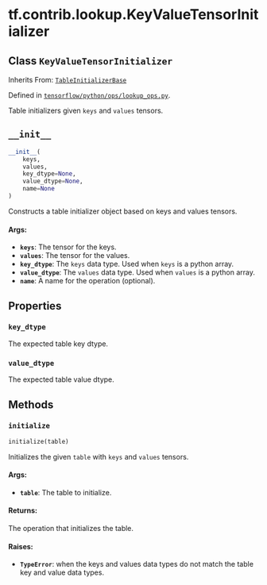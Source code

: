 <div itemscope itemtype="http://developers.google.com/ReferenceObject">
<meta itemprop="name" content="tf.contrib.lookup.KeyValueTensorInitializer" />
<meta itemprop="path" content="Stable" />
<meta itemprop="property" content="key_dtype"/>
<meta itemprop="property" content="value_dtype"/>
<meta itemprop="property" content="__init__"/>
<meta itemprop="property" content="initialize"/>
</div>

# tf.contrib.lookup.KeyValueTensorInitializer

## Class `KeyValueTensorInitializer`

Inherits From: [`TableInitializerBase`](../../../tf/contrib/lookup/TableInitializerBase.md)



Defined in [`tensorflow/python/ops/lookup_ops.py`](https://www.tensorflow.org/code/tensorflow/python/ops/lookup_ops.py).

Table initializers given `keys` and `values` tensors.

<h2 id="__init__"><code>__init__</code></h2>

``` python
__init__(
    keys,
    values,
    key_dtype=None,
    value_dtype=None,
    name=None
)
```

Constructs a table initializer object based on keys and values tensors.

#### Args:

* <b>`keys`</b>: The tensor for the keys.
* <b>`values`</b>: The tensor for the values.
* <b>`key_dtype`</b>: The `keys` data type. Used when `keys` is a python array.
* <b>`value_dtype`</b>: The `values` data type. Used when `values` is a python array.
* <b>`name`</b>: A name for the operation (optional).



## Properties

<h3 id="key_dtype"><code>key_dtype</code></h3>

The expected table key dtype.

<h3 id="value_dtype"><code>value_dtype</code></h3>

The expected table value dtype.



## Methods

<h3 id="initialize"><code>initialize</code></h3>

``` python
initialize(table)
```

Initializes the given `table` with `keys` and `values` tensors.

#### Args:

* <b>`table`</b>: The table to initialize.


#### Returns:

The operation that initializes the table.


#### Raises:

* <b>`TypeError`</b>: when the keys and values data types do not match the table
  key and value data types.



